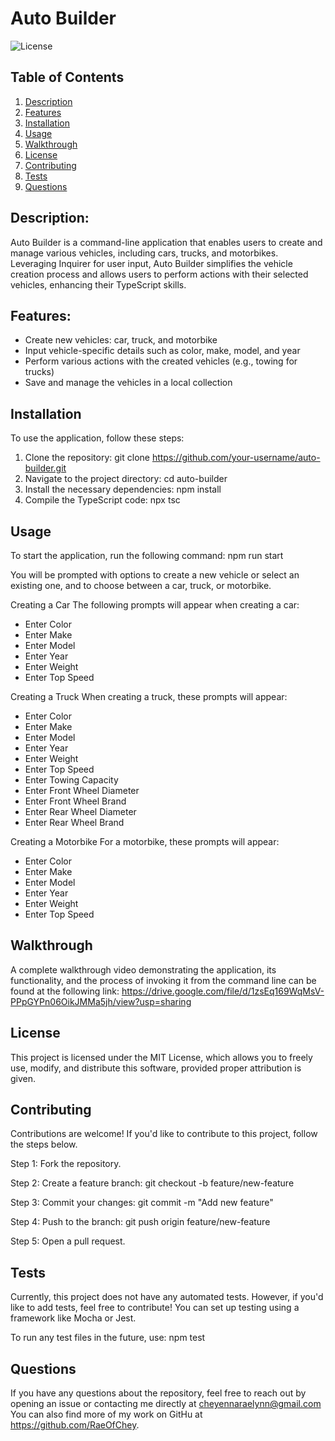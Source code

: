 # Auto Builder

![License](https://img.shields.io/badge/license-MIT-brightgreen.svg)

## Table of Contents
1. [Description](#description)
2. [Features](#features)
3. [Installation](#installation)
4. [Usage](#usage)
5. [Walkthrough](#walkthrough)
6. [License](#license)
7. [Contributing](#contributing)
8. [Tests](#tests)
9. [Questions](#questions)

## Description:
Auto Builder is a command-line application that enables users to create and manage various vehicles, including cars, trucks, and motorbikes. Leveraging Inquirer for user input, Auto Builder simplifies the vehicle creation process and allows users to perform actions with their selected vehicles, enhancing their TypeScript skills.

## Features:
- Create new vehicles: car, truck, and motorbike
- Input vehicle-specific details such as color, make, model, and year
- Perform various actions with the created vehicles (e.g., towing for trucks)
- Save and manage the vehicles in a local collection

## Installation
To use the application, follow these steps:

1. Clone the repository: git clone https://github.com/your-username/auto-builder.git
2. Navigate to the project directory: cd auto-builder
3. Install the necessary dependencies: npm install
4. Compile the TypeScript code: npx tsc

## Usage
To start the application, run the following command: npm run start

You will be prompted with options to create a new vehicle or select an existing one, and to choose between a car, truck, or motorbike.

Creating a Car
The following prompts will appear when creating a car:
- Enter Color
- Enter Make
- Enter Model
- Enter Year
- Enter Weight
- Enter Top Speed

Creating a Truck
When creating a truck, these prompts will appear:
- Enter Color
- Enter Make
- Enter Model
- Enter Year
- Enter Weight
- Enter Top Speed
- Enter Towing Capacity
- Enter Front Wheel Diameter
- Enter Front Wheel Brand
- Enter Rear Wheel Diameter
- Enter Rear Wheel Brand

Creating a Motorbike
For a motorbike, these prompts will appear:
- Enter Color
- Enter Make
- Enter Model
- Enter Year
- Enter Weight
- Enter Top Speed

## Walkthrough
A complete walkthrough video demonstrating the application, its functionality, and the process of invoking it from the command line can be found at the following link: https://drive.google.com/file/d/1zsEq169WqMsV-PPpGYPn06OikJMMa5jh/view?usp=sharing

## License
This project is licensed under the MIT License, which allows you to freely use, modify, and distribute this software, provided proper attribution is given.

## Contributing
Contributions are welcome!  If you'd like to contribute to this project, follow the steps below.

Step 1: Fork the repository.

Step 2: Create a feature branch: git checkout -b feature/new-feature

Step 3: Commit your changes: git commit -m "Add new feature"

Step 4: Push to the branch: git push origin feature/new-feature

Step 5: Open a pull request.

## Tests
Currently, this project does not have any automated tests. However, if you'd like to add tests, feel free to contribute! You can set up testing using a framework like Mocha or Jest.

To run any test files in the future, use: npm test

## Questions
If you have any questions about the repository, feel free to reach out by opening an issue or contacting me directly at cheyennaraelynn@gmail.com You can also find more of my work on GitHu at https://github.com/RaeOfChey.